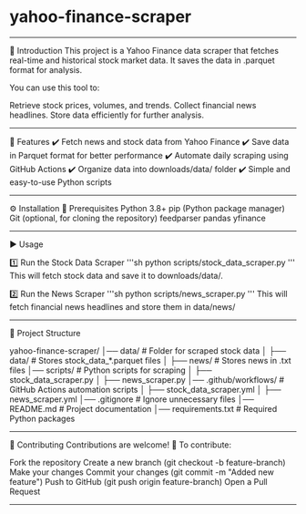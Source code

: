 # yahoo-finance-scraper

------------------------------------------------------------------------------------------------------------------------------------------------------------------------------------------
📖 Introduction
This project is a Yahoo Finance data scraper that fetches real-time and historical stock market data. It saves the data in .parquet format for analysis.

You can use this tool to:

Retrieve stock prices, volumes, and trends.
Collect financial news headlines.
Store data efficiently for further analysis.

------------------------------------------------------------------------------------------------------------------------------------------------------------------------------------------
🚀 Features
✔️ Fetch news and stock data from Yahoo Finance
✔️ Save data in Parquet format for better performance
✔️ Automate daily scraping using GitHub Actions
✔️ Organize data into downloads/data/ folder
✔️ Simple and easy-to-use Python scripts

------------------------------------------------------------------------------------------------------------------------------------------------------------------------------------------

⚙️ Installation
🔹 Prerequisites
Python 3.8+
pip (Python package manager)
Git (optional, for cloning the repository)
feedparser
pandas
yfinance

------------------------------------------------------------------------------------------------------------------------------------------------------------------------------------------

▶️ Usage

1️⃣ Run the Stock Data Scraper
'''sh
python scripts/stock_data_scraper.py
'''
This will fetch stock data and save it to downloads/data/.

2️⃣ Run the News Scraper
'''sh
python scripts/news_scraper.py
'''
This will fetch financial news headlines and store them in data/news/

------------------------------------------------------------------------------------------------------------------------------------------------------------------------------------------

📂 Project Structure

yahoo-finance-scraper/
│── data/             # Folder for scraped stock data
│   ├── data/              # Stores stock_data_*.parquet files
│   ├── news/              # Stores news in .txt files
│── scripts/               # Python scripts for scraping
│   ├── stock_data_scraper.py
│   ├── news_scraper.py
│── .github/workflows/     # GitHub Actions automation scripts
│   ├── stock_data_scraper.yml
│   ├── news_scraper.yml
│── .gitignore             # Ignore unnecessary files
│── README.md              # Project documentation
│── requirements.txt       # Required Python packages

------------------------------------------------------------------------------------------------------------------------------------------------------------------------------------------

🤝 Contributing
Contributions are welcome! 🚀
To contribute:

Fork the repository
Create a new branch (git checkout -b feature-branch)
Make your changes
Commit your changes (git commit -m "Added new feature")
Push to GitHub (git push origin feature-branch)
Open a Pull Request

------------------------------------------------------------------------------------------------------------------------------------------------------------------------------------------
